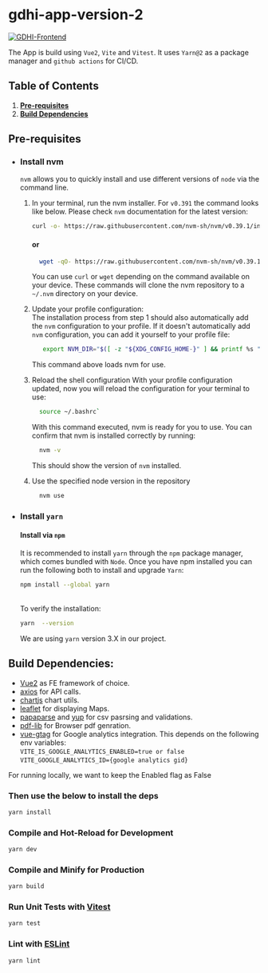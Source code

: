 # gdhi-app-version-2

[![GDHI-Frontend](https://github.com/healthenabled/gdhi-app-version2/actions/workflows/build.yml/badge.svg?branch=main)](https://github.com/healthenabled/gdhi-app-version2/actions/workflows/build.yml)

The App is build using `Vue2`, `Vite` and `Vitest`.
It uses `Yarn@2` as a package manager and `github actions` for CI/CD.

## Table of Contents

1. **[Pre-requisites](#pre-requisites)**
2. **[Build Dependencies](#build-dependencies)**

## Pre-requisites

- ### Install nvm

  `nvm` allows you to quickly install and use different versions of `node` via the
  command line.

  1.  In your terminal, run the nvm installer.
      For `v0.391` the command looks like below. Please check `nvm` documentation for the latest version:

      ```sh
      curl -o- https://raw.githubusercontent.com/nvm-sh/nvm/v0.39.1/install.sh | bash
      ```

      #### or

      ```sh
        wget -qO- https://raw.githubusercontent.com/nvm-sh/nvm/v0.39.1/install.sh | bash
      ```

      You can use `curl` or `wget` depending on the command available on your device.
      These commands will clone the nvm repository to a `~/.nvm` directory on your device.

  2.  Update your profile configuration:<br/>
      The installation process from step 1 should also automatically add the `nvm` configuration to your profile.
      If it doesn't automatically add `nvm` configuration, you can add it yourself to your profile file:

      ```sh
         export NVM_DIR="$([ -z "${XDG_CONFIG_HOME-}" ] && printf %s "${HOME}/.nvm" || printf %s "${XDG_CONFIG_HOME}/nvm")" [ -s "$NVM_DIR/nvm.sh" ] && \. "$NVM_DIR/nvm.sh"
      ```

      This command above loads nvm for use.

  3.  Reload the shell configuration
      With your profile configuration updated, now you will reload the configuration for your terminal to use:

      ```sh
        source ~/.bashrc`
      ```

      With this command executed, nvm is ready for you to use. You can confirm that nvm is installed correctly by running:

      ```sh
        nvm -v
      ```

      This should show the version of `nvm` installed.

  4.  Use the specified node version in the repository

      ```sh
        nvm use
      ```

- ### Install `yarn`

  #### Install via `npm`

  It is recommended to install `yarn` through the `npm` package manager, which comes bundled with `Node`.
  Once you have npm installed you can run the following both to install and upgrade `Yarn`:

  ```sh
  npm install --global yarn
  ```

  <br/> To verify the installation:

  ```sh
  yarn  --version
  ```
  We are using `yarn` version 3.X in our project.

## Build Dependencies:
- [Vue2](https://v2.vuejs.org/) as FE framework of choice.
- [axios](https://github.com/axios/axios/) for API calls.
- [chartjs](https://www.chartjs.org/) chart utils.
- [leaflet](https://leafletjs.com/reference.html) for displaying Maps.
- [papaparse](https://www.papaparse.com/docs) and [yup](https://github.com/jquense/yup) for csv pasrsing and validations.
- [pdf-lib](https://github.com/Hopding/pdf-lib) for Browser pdf genration.
- [vue-gtag](https://github.com/MatteoGabriele/vue-gtag/tree/1.0) for Google analytics integration. This depends on the following env variables:<br/> 
  `VITE_IS_GOOGLE_ANALYTICS_ENABLED=true or false`
  `VITE_GOOGLE_ANALYTICS_ID={google analytics gid}`


For running locally, we want to keep the Enabled flag as False

### Then use the below to install the deps

```sh
yarn install
```

### Compile and Hot-Reload for Development

```sh
yarn dev
```

### Compile and Minify for Production

```sh
yarn build
```

### Run Unit Tests with [Vitest](https://vitest.dev/)

```sh
yarn test
```

### Lint with [ESLint](https://eslint.org/)

```sh
yarn lint
```
